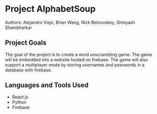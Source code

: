 # Project AlphabetSoup
Authors: Alejandro Viejo, Brian Wang, Nick Belovoskey, Shreyash Shambharkar
## Project Goals
The goal of the project is to create a word unscrambling game. The game will
be embedded into a website hosted on firebase. The game will also support a 
multiplayer mode by storing usernames and passwords in a database with firebase.
## Languages and Tools Used
- React.js
- Python
- Firebase
 